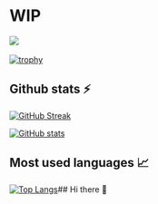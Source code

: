 # WIP

![](https://komarev.com/ghpvc/?username=fandipras7&color=brightgreen)<br/><br/>
[![trophy](https://github-profile-trophy.vercel.app/?username=fandipras7&theme=gitdimmed&no-frame=true&row=1)](https://github.com/ryo-ma/github-profile-trophy)


## Github stats ⚡

[![GitHub Streak](http://github-readme-streak-stats.herokuapp.com?user=fandipras7&theme=gruvbox&hide_border=true)](https://git.io/streak-stats)<br/>

[![GitHub stats](https://github-readme-stats.vercel.app/api?username=fandipras7&theme=gruvbox&hide_title=true&hide_border=true)](https://github.com/anuraghazra/github-readme-stats)<br/>

## Most used languages 📈

[![Top Langs](https://github-readme-stats.vercel.app/api/top-langs/?username=fandipras7&layout=compact)](https://github.com/anuraghazra/github-readme-stats)## Hi there 👋

<!--
**ganonym741/ganonym741** is a ✨ _special_ ✨ repository because its `README.md` (this file) appears on your GitHub profile.

Here are some ideas to get you started:

- 🔭 I’m currently working on ...
- 🌱 I’m currently learning ...
- 👯 I’m looking to collaborate on ...
- 🤔 I’m looking for help with ...
- 💬 Ask me about ...
- 📫 How to reach me: ...
- 😄 Pronouns: ...
- ⚡ Fun fact: ...
-->
